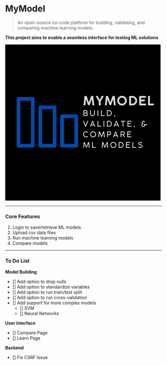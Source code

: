 # MyModel

> An open-source no-code platform for building, validating, and comparing machine learning models.

**This project aims to enable a seamless interface for testing ML solutions**

![MyModel Logo](./assets/logo.png)

---

### Core Features

1. Login to save/retrieve ML models
2. Upload csv data files
3. Run machine learning models
4. Compare models

---

### To Do List

**Model Building**

- [] Add option to drop nulls
- [] Add option to standardize variables
- [] Add option to run train/test split
- [] Add option to run cross-validation
- [] Add support for more complex models
  - [] SVM
  - [] Neural Networks

**User Interface**

- [] Compare Page
- [] Learn Page

**Backend**

- [] Fix CSRF Issue
